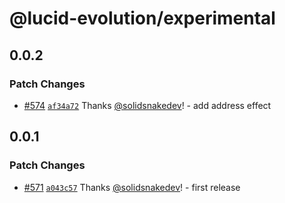 # @lucid-evolution/experimental

## 0.0.2

### Patch Changes

- [#574](https://github.com/Anastasia-Labs/lucid-evolution/pull/574) [`af34a72`](https://github.com/Anastasia-Labs/lucid-evolution/commit/af34a72fffb6bc64714471f036f4402bab9f05e5) Thanks [@solidsnakedev](https://github.com/solidsnakedev)! - add address effect

## 0.0.1

### Patch Changes

- [#571](https://github.com/Anastasia-Labs/lucid-evolution/pull/571) [`a043c57`](https://github.com/Anastasia-Labs/lucid-evolution/commit/a043c573e18403dff7562a6a743d39073ede3068) Thanks [@solidsnakedev](https://github.com/solidsnakedev)! - first release
